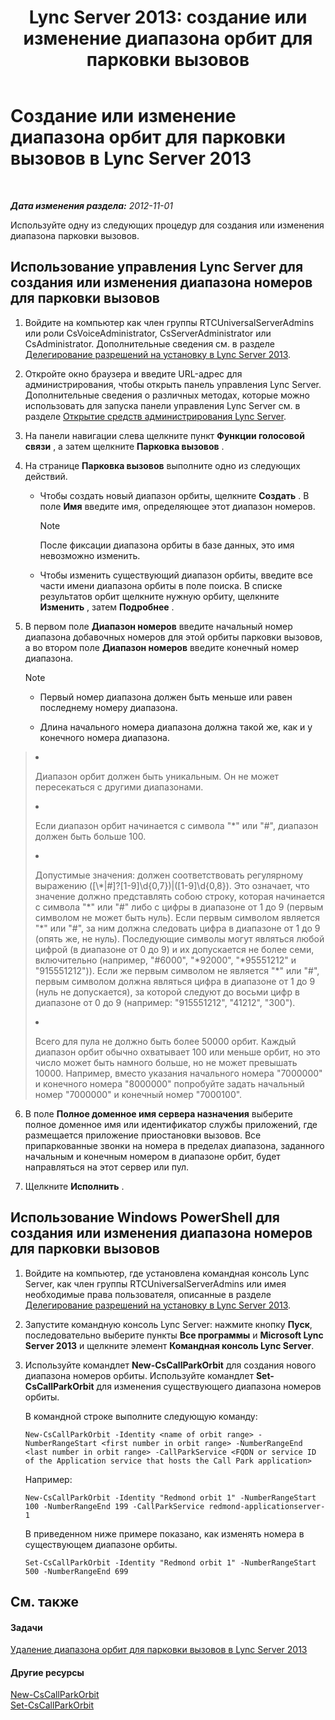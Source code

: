 ﻿---
title: 'Lync Server 2013: создание или изменение диапазона орбит для парковки вызовов'
TOCTitle: Создание или изменение диапазона орбит для парковки вызовов
ms:assetid: 549ec118-eee5-4333-9416-80929ec057e0
ms:mtpsurl: https://technet.microsoft.com/ru-ru/library/Gg398361(v=OCS.15)
ms:contentKeyID: 49309789
ms.date: 05/19/2016
mtps_version: v=OCS.15
ms.translationtype: HT
---

# Создание или изменение диапазона орбит для парковки вызовов в Lync Server 2013

 

_**Дата изменения раздела:** 2012-11-01_

Используйте одну из следующих процедур для создания или изменения диапазона парковки вызовов.

## Использование управления Lync Server для создания или изменения диапазона номеров для парковки вызовов

1.  Войдите на компьютер как член группы RTCUniversalServerAdmins или роли CsVoiceAdministrator, CsServerAdministrator или CsAdministrator. Дополнительные сведения см. в разделе [Делегирование разрешений на установку в Lync Server 2013](lync-server-2013-delegate-setup-permissions.md).

2.  Откройте окно браузера и введите URL-адрес для администрирования, чтобы открыть панель управления Lync Server. Дополнительные сведения о различных методах, которые можно использовать для запуска панели управления Lync Server см. в разделе [Открытие средств администрирования Lync Server](lync-server-2013-open-lync-server-administrative-tools.md).

3.  На панели навигации слева щелкните пункт **Функции голосовой связи** , а затем щелкните **Парковка вызовов** .

4.  На странице **Парковка вызовов** выполните одно из следующих действий.
    
      - Чтобы создать новый диапазон орбиты, щелкните **Создать** . В поле **Имя** введите имя, определяющее этот диапазон номеров.
        
        > [!note]  
        > После фиксации диапазона орбиты в базе данных, это имя невозможно изменить.    
      - Чтобы изменить существующий диапазон орбиты, введите все части имени диапазона орбиты в поле поиска. В списке результатов орбит щелкните нужную орбиту, щелкните **Изменить** , затем **Подробнее** .

5.  В первом поле **Диапазон номеров** введите начальный номер диапазона добавочных номеров для этой орбиты парковки вызовов, а во втором поле **Диапазон номеров** введите конечный номер диапазона.
    
    > [!note]  
    > <ul>    <li><p>Первый номер диапазона должен быть меньше или равен последнему номеру диапазона.</p></li>    <li><p>Длина начального номера диапазона должна такой же, как и у конечного номера диапазона.</p></li>    
> <li><p>Диапазон орбит должен быть уникальным. Он не может пересекаться с другими диапазонами.</p></li>    
> <li><p>Если диапазон орбит начинается с символа &quot;*&quot; или &quot;#&quot;, диапазон должен быть больше 100.</p></li>    
> 
> <li><p>Допустимые значения: должен соответствовать регулярному выражению ([\*|#]?[1-9]\d{0,7})|([1-9]\d{0,8}). Это означает, что значение должно представлять собою строку, которая начинается с символа &quot;*&quot; или &quot;#&quot; либо с цифры в диапазоне от 1 до 9 (первым символом не может быть нуль). Если первым символом является &quot;*&quot; или &quot;#&quot;, за ним должна следовать цифра в диапазоне от 1 до 9 (опять же, не нуль). Последующие символы могут являться любой цифрой (в диапазоне от 0 до 9) и их допускается не более семи, включительно (например, &quot;#6000&quot;, &quot;*92000&quot;, &quot;*95551212&quot; и &quot;915551212&quot;)). Если же первым символом не является &quot;*&quot; или &quot;#&quot;, первым символом должна являться цифра в диапазоне от 1 до 9 (нуль не допускается), за которой следуют до восьми цифр в диапазоне от 0 до 9 (например: &quot;915551212&quot;, &quot;41212&quot;, &quot;300&quot;).</p></li>    
> 
> 
> <li><p>Всего для пула не должно быть более 50000 орбит. Каждый диапазон орбит обычно охватывает 100 или меньше орбит, но это число может быть намного больше, но не может превышать 10000. Например, вместо указания начального номера &quot;7000000&quot; и конечного номера &quot;8000000&quot; попробуйте задать начальный номер &quot;7000000&quot; и конечный номер &quot;7000100&quot;.</p></li>    </ul>


6.  В поле **Полное доменное имя сервера назначения** выберите полное доменное имя или идентификатор службы приложений, где размещается приложение приостановки вызовов. Все припаркованные звонки на номера в пределах диапазона, заданного начальным и конечным номером в диапазоне орбит, будет направляться на этот сервер или пул.

7.  Щелкните **Исполнить** .

## Использование Windows PowerShell для создания или изменения диапазона номеров для парковки вызовов

1.  Войдите на компьютер, где установлена командная консоль Lync Server, как член группы RTCUniversalServerAdmins или имея необходимые права пользователя, описанные в разделе [Делегирование разрешений на установку в Lync Server 2013](lync-server-2013-delegate-setup-permissions.md).

2.  Запустите командную консоль Lync Server: нажмите кнопку **Пуск**, последовательно выберите пункты **Все программы** и **Microsoft Lync Server 2013** и щелкните элемент **Командная консоль Lync Server**.

3.  Используйте командлет **New-CsCallParkOrbit** для создания нового диапазона номеров орбиты. Используйте командлет **Set-CsCallParkOrbit** для изменения существующего диапазона номеров орбиты.
    
    В командной строке выполните следующую команду:
    
        New-CsCallParkOrbit -Identity <name of orbit range> -NumberRangeStart <first number in orbit range> -NumberRangeEnd <last number in orbit range> -CallParkService <FQDN or service ID of the Application service that hosts the Call Park application>
    
    Например:
    
        New-CsCallParkOrbit -Identity "Redmond orbit 1" -NumberRangeStart 100 -NumberRangeEnd 199 -CallParkService redmond-applicationserver-1
    
    В приведенном ниже примере показано, как изменять номера в существующем диапазоне орбиты.
    
        Set-CsCallParkOrbit -Identity "Redmond orbit 1" -NumberRangeStart 500 -NumberRangeEnd 699

## См. также

#### Задачи

[Удаление диапазона орбит для парковки вызовов в Lync Server 2013](lync-server-2013-delete-a-call-park-orbit-range.md)  

#### Другие ресурсы

[New-CsCallParkOrbit](https://docs.microsoft.com/en-us/powershell/module/skype/New-CsCallParkOrbit)  
[Set-CsCallParkOrbit](https://docs.microsoft.com/en-us/powershell/module/skype/Set-CsCallParkOrbit)

